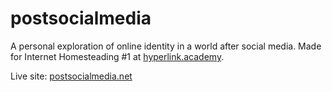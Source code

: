 # postsocialmedia

A personal exploration of online identity in a world after social media. Made for Internet Homesteading #1 at [hyperlink.academy](https://hyperlink.academy).

Live site: [postsocialmedia.net](http://www.postsocialmedia.net/)